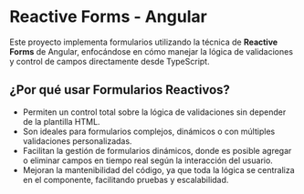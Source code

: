 # Reactive Forms - Angular  

Este proyecto implementa formularios utilizando la técnica de **Reactive Forms** de Angular, enfocándose en cómo manejar la lógica de validaciones y control de campos directamente desde TypeScript.

##  ¿Por qué usar Formularios Reactivos?

- Permiten un control total sobre la lógica de validaciones sin depender de la plantilla HTML.
- Son ideales para formularios complejos, dinámicos o con múltiples validaciones personalizadas.
- Facilitan la gestión de formularios dinámicos, donde es posible agregar o eliminar campos en tiempo real según la interacción del usuario.
- Mejoran la mantenibilidad del código, ya que toda la lógica se centraliza en el componente, facilitando pruebas y escalabilidad.


